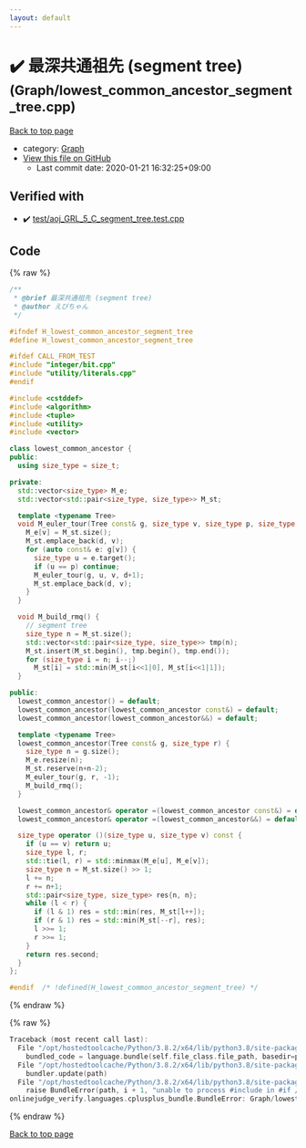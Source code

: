 ```yaml
---
layout: default
---
```


<!-- mathjax config similar to math.stackexchange -->
<script type="text/javascript" async
  src="https://cdnjs.cloudflare.com/ajax/libs/mathjax/2.7.5/MathJax.js?config=TeX-MML-AM_CHTML">
</script>
<script type="text/x-mathjax-config">
  MathJax.Hub.Config({
    TeX: { equationNumbers: { autoNumber: "AMS" }},
    tex2jax: {
      inlineMath: [ ['$','$'] ],
      processEscapes: true
    },
    "HTML-CSS": { matchFontHeight: false },
    displayAlign: "left",
    displayIndent: "2em"
  });
</script>

<script type="text/javascript" src="https://cdnjs.cloudflare.com/ajax/libs/jquery/3.4.1/jquery.min.js"></script>
<script src="https://cdn.jsdelivr.net/npm/jquery-balloon-js@1.1.2/jquery.balloon.min.js" integrity="sha256-ZEYs9VrgAeNuPvs15E39OsyOJaIkXEEt10fzxJ20+2I=" crossorigin="anonymous"></script>
<script type="text/javascript" src="../../assets/js/copy-button.js"></script>
<link rel="stylesheet" href="../../assets/css/copy-button.css" />


# :heavy_check_mark: 最深共通祖先 (segment tree) <small>(Graph/lowest_common_ancestor_segment_tree.cpp)</small>

<a href="../../index.html">Back to top page</a>

* category: <a href="../../index.html#4cdbd2bafa8193091ba09509cedf94fd">Graph</a>
* <a href="{{ site.github.repository_url }}/blob/master/Graph/lowest_common_ancestor_segment_tree.cpp">View this file on GitHub</a>
    - Last commit date: 2020-01-21 16:32:25+09:00




## Verified with

* :heavy_check_mark: <a href="../../verify/test/aoj_GRL_5_C_segment_tree.test.cpp.html">test/aoj_GRL_5_C_segment_tree.test.cpp</a>


## Code

<a id="unbundled"></a>
{% raw %}
```cpp
/**
 * @brief 最深共通祖先 (segment tree)
 * @author えびちゃん
 */

#ifndef H_lowest_common_ancestor_segment_tree
#define H_lowest_common_ancestor_segment_tree

#ifdef CALL_FROM_TEST
#include "integer/bit.cpp"
#include "utility/literals.cpp"
#endif

#include <cstddef>
#include <algorithm>
#include <tuple>
#include <utility>
#include <vector>

class lowest_common_ancestor {
public:
  using size_type = size_t;

private:
  std::vector<size_type> M_e;
  std::vector<std::pair<size_type, size_type>> M_st;

  template <typename Tree>
  void M_euler_tour(Tree const& g, size_type v, size_type p, size_type d = 0) {
    M_e[v] = M_st.size();
    M_st.emplace_back(d, v);
    for (auto const& e: g[v]) {
      size_type u = e.target();
      if (u == p) continue;
      M_euler_tour(g, u, v, d+1);
      M_st.emplace_back(d, v);
    }
  }

  void M_build_rmq() {
    // segment tree
    size_type n = M_st.size();
    std::vector<std::pair<size_type, size_type>> tmp(n);
    M_st.insert(M_st.begin(), tmp.begin(), tmp.end());
    for (size_type i = n; i--;)
      M_st[i] = std::min(M_st[i<<1|0], M_st[i<<1|1]);
  }

public:
  lowest_common_ancestor() = default;
  lowest_common_ancestor(lowest_common_ancestor const&) = default;
  lowest_common_ancestor(lowest_common_ancestor&&) = default;

  template <typename Tree>
  lowest_common_ancestor(Tree const& g, size_type r) {
    size_type n = g.size();
    M_e.resize(n);
    M_st.reserve(n+n-2);
    M_euler_tour(g, r, -1);
    M_build_rmq();
  }

  lowest_common_ancestor& operator =(lowest_common_ancestor const&) = default;
  lowest_common_ancestor& operator =(lowest_common_ancestor&&) = default;

  size_type operator ()(size_type u, size_type v) const {
    if (u == v) return u;
    size_type l, r;
    std::tie(l, r) = std::minmax(M_e[u], M_e[v]);
    size_type n = M_st.size() >> 1;
    l += n;
    r += n+1;
    std::pair<size_type, size_type> res{n, n};
    while (l < r) {
      if (l & 1) res = std::min(res, M_st[l++]);
      if (r & 1) res = std::min(M_st[--r], res);
      l >>= 1;
      r >>= 1;
    }
    return res.second;
  }
};

#endif  /* !defined(H_lowest_common_ancestor_segment_tree) */

```
{% endraw %}

<a id="bundled"></a>
{% raw %}
```cpp
Traceback (most recent call last):
  File "/opt/hostedtoolcache/Python/3.8.2/x64/lib/python3.8/site-packages/onlinejudge_verify/docs.py", line 340, in write_contents
    bundled_code = language.bundle(self.file_class.file_path, basedir=pathlib.Path.cwd())
  File "/opt/hostedtoolcache/Python/3.8.2/x64/lib/python3.8/site-packages/onlinejudge_verify/languages/cplusplus.py", line 68, in bundle
    bundler.update(path)
  File "/opt/hostedtoolcache/Python/3.8.2/x64/lib/python3.8/site-packages/onlinejudge_verify/languages/cplusplus_bundle.py", line 281, in update
    raise BundleError(path, i + 1, "unable to process #include in #if / #ifdef / #ifndef other than include guards")
onlinejudge_verify.languages.cplusplus_bundle.BundleError: Graph/lowest_common_ancestor_segment_tree.cpp: line 10: unable to process #include in #if / #ifdef / #ifndef other than include guards

```
{% endraw %}

<a href="../../index.html">Back to top page</a>

